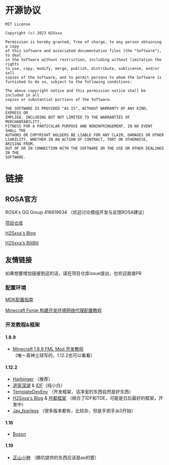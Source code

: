 # 开源协议

```
MIT License

Copyright (c) 2023 H2Sxxa

Permission is hereby granted, free of charge, to any person obtaining a copy
of this software and associated documentation files (the "Software"), to deal
in the Software without restriction, including without limitation the rights
to use, copy, modify, merge, publish, distribute, sublicense, and/or sell
copies of the Software, and to permit persons to whom the Software is
furnished to do so, subject to the following conditions:

The above copyright notice and this permission notice shall be included in all
copies or substantial portions of the Software.

THE SOFTWARE IS PROVIDED "AS IS", WITHOUT WARRANTY OF ANY KIND, EXPRESS OR
IMPLIED, INCLUDING BUT NOT LIMITED TO THE WARRANTIES OF MERCHANTABILITY,
FITNESS FOR A PARTICULAR PURPOSE AND NONINFRINGEMENT. IN NO EVENT SHALL THE
AUTHORS OR COPYRIGHT HOLDERS BE LIABLE FOR ANY CLAIM, DAMAGES OR OTHER
LIABILITY, WHETHER IN AN ACTION OF CONTRACT, TORT OR OTHERWISE, ARISING FROM,
OUT OF OR IN CONNECTION WITH THE SOFTWARE OR THE USE OR OTHER DEALINGS IN THE
SOFTWARE.

```

# 链接

## ROSA官方

ROSA's QQ Group 416619634 （欢迎讨论模组开发与反馈ROSA建议）

[项目仓库](https://github.com/H2Sxxa/Rosa)

[H2Sxxa's Blog](https://h2sxxa.github.io)

[H2Sxxa's BiliBili](https://space.bilibili.com/393570351)

##  友情链接

如果想要增加链接到这的话，请在项目仓库issue提出，也欢迎直接PR

### 配置环境

[MDK配置指南](https://mouse0w0.github.io/setup-mdk-guide/)

[Minecraft Forge 构建开发环境网络代理配置教程](https://zekerzhayard.gitbook.io/minecraft-forge-gou-jian-kai-fa-huan-jing-wang-luo-dai-li-pei-zhi-jiao-cheng/)

### 开发教程&框架

#### 1.8.9

- [Minecraft 1.8.9 FML Mod 开发教程](https://fmltutor.ustc-zzzz.net/) （唯一真神土球写的，1.12.2也可以看看）

#### 1.12.2

- [Harbinger](https://harbinger.covertdragon.team/) （推荐）
- [道家深湖](https://space.bilibili.com/24124162)  & [IDF](https://github.com/IdeallandEarthDept/IdeallandFramework)（纯小白）
- [TemplateDevEnv](https://github.com/CleanroomMC/TemplateDevEnv) （开发框架，洁净室的东西自然是好东西）
- [H2Sxxa's Blog](https://h2sxxa.github.io) & [月都框架](https://github.com/TeamGensouSpark/LunarCapitalFramework) （结合了IDF和TDE，可能是日后最好的框架，开发中）
- [Jay_fearless](https://blog.csdn.net/Jay_fearless) （很多版本都有，比较杂，但是手把手从0开始）

#### 1.16

- [Boson](https://boson.v2mcdev.com/)

#### 1.19

- [正山小种](https://www.teacon.cn/xiaozhong/1.19.x) （踢坑提供的东西应该是ao的罢）